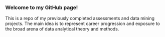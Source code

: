 ### Welcome to my GitHub page!

This is a repo of my previously completed assessments and data mining projects. The main idea is to represent career progression and exposure to the broad arena of data analytical theory and methods.
